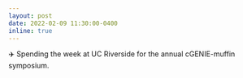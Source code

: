 ```yaml
---
layout: post
date: 2022-02-09 11:30:00-0400
inline: true
---
```


✈️  Spending the week at UC Riverside for the annual cGENIE-muffin symposium.
